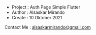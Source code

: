 * Project : Auth Page Simple Flutter
* Author : Alsaskar Mirando
* Create : 10 Oktober 2021  

Contact Me : alsaskarmirando@gmail.com